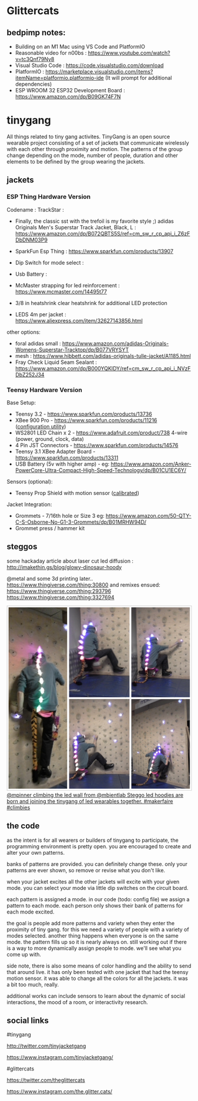 # Glittercats
## bedpimp notes:
- Building on an M1 Mac using VS Code and PlatformIO
- Reasonable video for n00bs : https://www.youtube.com/watch?v=tc3Qnf79Ny8
- Visual Studio Code : https://code.visualstudio.com/download
- PlatformIO : https://marketplace.visualstudio.com/items?itemName=platformio.platformio-ide (It will prompt for additional dependencies)
- ESP WROOM 32 ESP32 Development Board : https://www.amazon.com/dp/B09GK74F7N

# tinygang
All things related to tiny gang activites. TinyGang is an open source wearable project consisting of a set of jackets that communicate wirelessly with each other through proximity and motion. The patterns of the group change depending on the mode, number of people, duration and other elements to be defined by the group wearing the jackets.

## jackets

### ESP Thing Hardware Version

Codename : TrackStar :

- Finally, the classic sst with the trefoil is my favorite style ;) adidas Originals Men's Superstar Track Jacket, Black, L : https://www.amazon.com/dp/B072QBTS5S/ref=cm_sw_r_cp_api_i_Z6zFDbDNM03P9

- SparkFun Esp Thing : https://www.sparkfun.com/products/13907
- Dip Switch for mode select : 
- Usb Battery : 
- McMaster strapping for led reinforcement : https://www.mcmaster.com/14495t77
- 3/8 in heatshrink clear heatshrink for additional LED protection
- LEDS 4m per jacket : https://www.aliexpress.com/item/32627143856.html


other options:
- foral adidas small : https://www.amazon.com/adidas-Originals-Womens-Superstar-Tracktop/dp/B077VRYSYT
- mesh : https://www.hibbett.com/adidas-originals-tulle-jacket/A1185.html
- Fray Check Liquid Seam Sealant : https://www.amazon.com/dp/B000YQKIDY/ref=cm_sw_r_cp_api_i_NVzFDbZ252J34



### Teensy Hardware Version  

Base Setup:

- Teensy 3.2 - https://www.sparkfun.com/products/13736
- XBee 900 Pro - https://www.sparkfun.com/products/11216 ([configuration utility](https://www.digi.com/products/iot-platform/xctu))
- WS2801 LED Chain x 2 - https://www.adafruit.com/product/738 
  4-wire (power, ground, clock, data)
- 4 Pin JST Connectors - https://www.sparkfun.com/products/14576
- Teensy 3.1 XBee Adapter Board - https://www.sparkfun.com/products/13311
- USB Battery (5v with higher amp) - eg: https://www.amazon.com/Anker-PowerCore-Ultra-Compact-High-Speed-Technology/dp/B01CU1EC6Y/

Sensors (optional):

- Teensy Prop Shield with motion sensor ([calibrated](https://www.pjrc.com/store/prop_shield.html))

Jacket Integration:

- Grommets - 7/16th hole or Size 3 eg: https://www.amazon.com/50-QTY-C-S-Osborne-No-G1-3-Grommets/dp/B01MRHW94D/
- Grommet press / hammer kit

## steggos

some hackaday article about laser cut led diffusion :
http://imakethin.gs/blog/glowy-dinosaur-hoody

@metal and some 3d printing later..
https://www.thingiverse.com/thing:30800
and remixes ensued: https://www.thingiverse.com/thing:293796
https://www.thingiverse.com/thing:3327694


![alt text](https://raw.githubusercontent.com/adellelin/tinygang/master/img/steggo.png)
[@mpinner climbing the led wall from @mbientlab 
Steggo led hoodies are born and joining the tinygang of led wearables together. #makerfaire #climbies](https://flic.kr/p/ekGJMU)


## the code

as the intent is for all wearers or builders of tinygang to participate, the programming environment is pretty open.  you are encouraged to create and alter your own patterns.

banks of patterns are provided. you can definitely change these. only your patterns are ever shown, so remove or revise what you don't like. 

when your jacket excites all the other jackets will excite with your given mode. you can select your mode via little dip switches on the circuit board. 

each pattern is assigned a mode. in our code (todo: config file) we assign a pattern to each mode.  each person only shows their bank of patterns for each mode excited. 

the goal is people add more patterns and variety when they enter the proximity of tiny gang.  for this we need a variety of people with a variety of modes selected. another thing happens when everyone is on the same mode. the pattern fills up so it is nearly always on. still working out if there is a way to more dynamically assign people to mode. we'll see what you come up with.

side note, there is also some means of color handling and the ability to send that around live. it has only been tested with one jacket that had the teensy motion sensor. it was able to change all the colors for all the jackets. it was a bit too much, really.

additional works can include sensors to learn about the dynamic of social interactions, the mood of a room, or interactivity research.








## social links

#tinygang

http://twitter.com/tinyjacketgang

https://www.instagram.com/tinyjacketgang/

#glittercats

https://twitter.com/theglittercats

https://www.instagram.com/the.glitter.cats/

